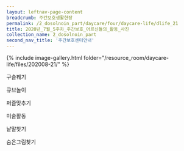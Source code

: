 ```yaml
--- 
layout: leftnav-page-content 
breadcrumb: 주간보호생활현장 
permalink: /2_dosolnoin_part/daycare/four/daycare-life/dlife_21
title: 2020년_7월_5주차_주간보호_어르신들의_활동_사진
collection_name: 2_dosolnoin_part
second_nav_title: '주간보호센터안내' 
---
```

{% include image-gallery.html folder="/resource_room/daycare-life/files/202008-21/" %}

구슬꿰기

큐브놀이

퍼즐맞추기

미술활동

낱말찾기

숨은그림찾기